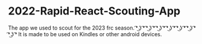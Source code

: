 # 2022-Rapid-React-Scouting-App
The app we used to scout for the 2023 frc season.  ͡❛ ͜ʖ ͡❛ ͡❛ ͜ʖ ͡❛ ͡❛ ͜ʖ ͡❛ ͡❛ ͜ʖ ͡❛ ͡❛ ͜ʖ ͡❛ ͡❛ ͜ʖ ͡❛ ͡❛ ͜ʖ ͡❛
It is made to be used on Kindles or other android devices.
